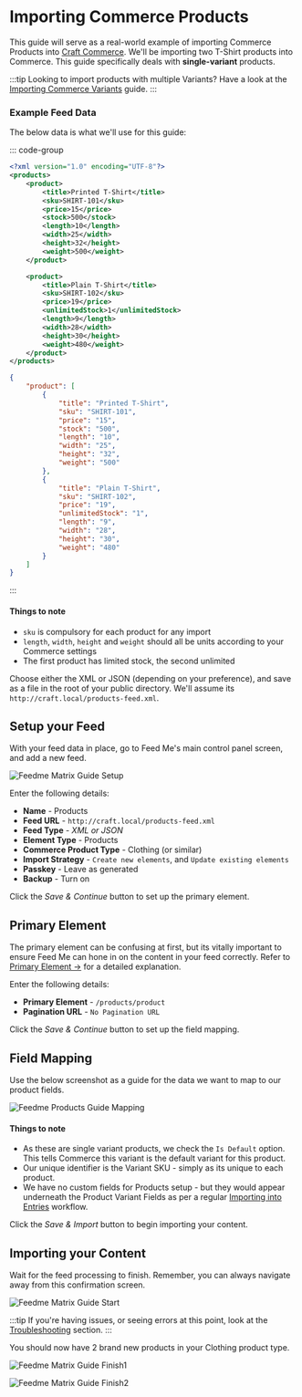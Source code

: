 # Importing Commerce Products

This guide will serve as a real-world example of importing Commerce Products into [Craft Commerce](http://craftcommerce.com). We'll be importing two T-Shirt products into Commerce. This guide specifically deals with **single-variant** products.

:::tip
Looking to import products with multiple Variants? Have a look at the [Importing Commerce Variants](importing-commerce-variants.md) guide.
:::

### Example Feed Data

The below data is what we'll use for this guide:

::: code-group
```xml
<?xml version="1.0" encoding="UTF-8"?>
<products>
    <product>
        <title>Printed T-Shirt</title>
        <sku>SHIRT-101</sku>
        <price>15</price>
        <stock>500</stock>
        <length>10</length>
        <width>25</width>
        <height>32</height>
        <weight>500</weight>
    </product>

    <product>
        <title>Plain T-Shirt</title>
        <sku>SHIRT-102</sku>
        <price>19</price>
        <unlimitedStock>1</unlimitedStock>
        <length>9</length>
        <width>28</width>
        <height>30</height>
        <weight>480</weight>
    </product>
</products>
```

```json
{
    "product": [
        {
            "title": "Printed T-Shirt",
            "sku": "SHIRT-101",
            "price": "15",
            "stock": "500",
            "length": "10",
            "width": "25",
            "height": "32",
            "weight": "500"
        },
        {
            "title": "Plain T-Shirt",
            "sku": "SHIRT-102",
            "price": "19",
            "unlimitedStock": "1",
            "length": "9",
            "width": "28",
            "height": "30",
            "weight": "480"
        }
    ]
}
```
:::

#### Things to note

- `sku` is compulsory for each product for any import
- `length`, `width`, `height` and `weight` should all be units according to your Commerce settings
- The first product has limited stock, the second unlimited

Choose either the XML or JSON (depending on your preference), and save as a file in the root of your public directory. We'll assume its `http://craft.local/products-feed.xml`.

## Setup your Feed

With your feed data in place, go to Feed Me's main control panel screen, and add a new feed.

![Feedme Matrix Guide Setup](../screenshots/feedme-matrix-guide-setup.png)

Enter the following details:

- **Name** - Products
- **Feed URL** - `http://craft.local/products-feed.xml`
- **Feed Type** - _XML or JSON_
- **Element Type** - Products
- **Commerce Product Type** - Clothing (or similar)
- **Import Strategy** - `Create new elements`, and `Update existing elements`
- **Passkey** - Leave as generated
- **Backup** - Turn on

Click the _Save & Continue_ button to set up the primary element.

## Primary Element

The primary element can be confusing at first, but its vitally important to ensure Feed Me can hone in on the content in your feed correctly. Refer to [Primary Element →](../feature-tour/primary-element.md) for a detailed explanation.

Enter the following details:

- **Primary Element** - `/products/product`
- **Pagination URL** - `No Pagination URL`

Click the _Save & Continue_ button to set up the field mapping.

## Field Mapping

Use the below screenshot as a guide for the data we want to map to our product fields.

![Feedme Products Guide Mapping](../screenshots/feedme-products-guide-mapping.png)

#### Things to note

- As these are single variant products, we check the `Is Default` option. This tells Commerce this variant is the default variant for this product.
- Our unique identifier is the Variant SKU - simply as its unique to each product.
- We have no custom fields for Products setup - but they would appear underneath the Product Variant Fields as per a regular [Importing into Entries](importing-entries.md) workflow.

Click the _Save & Import_ button to begin importing your content.

## Importing your Content

Wait for the feed processing to finish. Remember, you can always navigate away from this confirmation screen.

![Feedme Matrix Guide Start](../screenshots/feedme-matrix-guide-start.png)

:::tip
If you're having issues, or seeing errors at this point, look at the [Troubleshooting](../troubleshooting.md) section.
:::

You should now have 2 brand new products in your Clothing product type.

![Feedme Matrix Guide Finish1](../screenshots/feedme-matrix-guide-finish1.png)

![Feedme Matrix Guide Finish2](../screenshots/feedme-matrix-guide-finish2.png)


